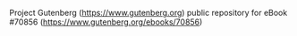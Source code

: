 Project Gutenberg (https://www.gutenberg.org) public repository for
eBook #70856 (https://www.gutenberg.org/ebooks/70856)
